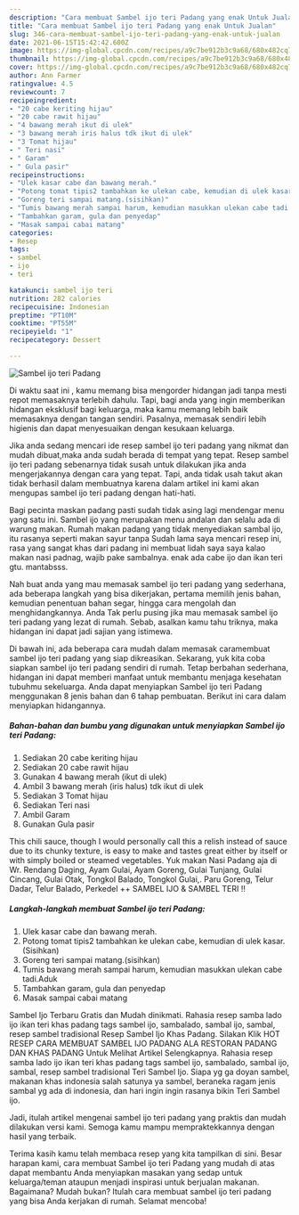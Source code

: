 ```yaml
---
description: "Cara membuat Sambel ijo teri Padang yang enak Untuk Jualan"
title: "Cara membuat Sambel ijo teri Padang yang enak Untuk Jualan"
slug: 346-cara-membuat-sambel-ijo-teri-padang-yang-enak-untuk-jualan
date: 2021-06-15T15:42:42.600Z
image: https://img-global.cpcdn.com/recipes/a9c7be912b3c9a68/680x482cq70/sambel-ijo-teri-padang-foto-resep-utama.jpg
thumbnail: https://img-global.cpcdn.com/recipes/a9c7be912b3c9a68/680x482cq70/sambel-ijo-teri-padang-foto-resep-utama.jpg
cover: https://img-global.cpcdn.com/recipes/a9c7be912b3c9a68/680x482cq70/sambel-ijo-teri-padang-foto-resep-utama.jpg
author: Ann Farmer
ratingvalue: 4.5
reviewcount: 7
recipeingredient:
- "20 cabe keriting hijau"
- "20 cabe rawit hijau"
- "4 bawang merah ikut di ulek"
- "3 bawang merah iris halus tdk ikut di ulek"
- "3 Tomat hijau"
- " Teri nasi"
- " Garam"
- " Gula pasir"
recipeinstructions:
- "Ulek kasar cabe dan bawang merah."
- "Potong tomat tipis2 tambahkan ke ulekan cabe, kemudian di ulek kasar. (Sisihkan)"
- "Goreng teri sampai matang.(sisihkan)"
- "Tumis bawang merah sampai harum, kemudian masukkan ulekan cabe tadi.Aduk"
- "Tambahkan garam, gula dan penyedap"
- "Masak sampai cabai matang"
categories:
- Resep
tags:
- sambel
- ijo
- teri

katakunci: sambel ijo teri 
nutrition: 282 calories
recipecuisine: Indonesian
preptime: "PT10M"
cooktime: "PT55M"
recipeyield: "1"
recipecategory: Dessert

---
```



![Sambel ijo teri Padang](https://img-global.cpcdn.com/recipes/a9c7be912b3c9a68/680x482cq70/sambel-ijo-teri-padang-foto-resep-utama.jpg)

Di waktu  saat ini , kamu memang bisa mengorder hidangan jadi tanpa mesti repot memasaknya terlebih dahulu. Tapi, bagi anda yang ingin memberikan hidangan eksklusif bagi keluarga, maka kamu memang lebih baik memasaknya dengan tangan sendiri. Pasalnya, memasak sendiri lebih higienis dan dapat menyesuaikan dengan kesukaan keluarga.

Jika anda sedang mencari ide resep sambel ijo teri padang yang nikmat dan mudah dibuat,maka anda sudah berada di tempat yang tepat. Resep sambel ijo teri padang  sebenarnya tidak susah untuk dilakukan jika anda mengerjakannya dengan cara yang tepat. Tapi, anda tidak usah takut akan tidak berhasil dalam membuatnya 
karena dalam artikel ini kami akan mengupas sambel ijo teri padang dengan hati-hati.  

Bagi pecinta maskan padang pasti sudah tidak asing lagi mendengar menu yang satu ini. Sambel ijo yang merupakan menu andalan dan selalu ada di warung makan. Rumah makan padang yang tidak menyediakan sambal ijo, itu rasanya seperti makan sayur tanpa Sudah lama saya mencari resep ini, rasa yang sangat khas dari padang ini membuat lidah saya saya kalao makan nasi padnag, wajib pake sambalnya. enak ada cabe ijo dan ikan teri gtu. mantabsss.

Nah buat anda yang mau memasak sambel ijo teri padang yang sederhana, ada beberapa langkah yang bisa dikerjakan, pertama memilih jenis bahan, kemudian penentuan bahan segar, hingga cara mengolah dan menghidangkannya. Anda Tak perlu pusing jika mau memasak sambel ijo teri padang yang lezat di rumah. Sebab, asalkan kamu  tahu triknya, maka hidangan ini dapat jadi sajian yang istimewa.

Di bawah ini, ada beberapa cara mudah dalam memasak caramembuat sambel ijo teri padang yang siap dikreasikan. Sekarang, yuk kita coba siapkan sambel ijo teri padang sendiri di rumah. Tetap berbahan sederhana, hidangan ini dapat memberi manfaat untuk membantu menjaga kesehatan tubuhmu sekeluarga. Anda dapat menyiapkan Sambel ijo teri Padang menggunakan 8 jenis bahan dan 6 tahap pembuatan. Berikut ini cara dalam menyiapkan hidangannya.

<!--inarticleads1-->

##### Bahan-bahan dan bumbu yang digunakan untuk menyiapkan Sambel ijo teri Padang:

1. Sediakan 20 cabe keriting hijau
1. Sediakan 20 cabe rawit hijau
1. Gunakan 4 bawang merah (ikut di ulek)
1. Ambil 3 bawang merah (iris halus) tdk ikut di ulek
1. Sediakan 3 Tomat hijau
1. Sediakan  Teri nasi
1. Ambil  Garam
1. Gunakan  Gula pasir


This chili sauce, though I would personally call this a relish instead of sauce due to its chunky texture, is easy to make and tastes great either by itself or with simply boiled or steamed vegetables. Yuk makan Nasi Padang aja di Wr. Rendang Daging, Ayam Gulai, Ayam Goreng, Gulai Tunjang, Gulai Cincang, Gulai Otak, Tongkol Balado, Tongkol Gulai,. Paru Goreng, Telur Dadar, Telur Balado, Perkedel ++ SAMBEL IJO &amp; SAMBEL TERI !! 

<!--inarticleads2-->

##### Langkah-langkah membuat Sambel ijo teri Padang:

1. Ulek kasar cabe dan bawang merah.
1. Potong tomat tipis2 tambahkan ke ulekan cabe, kemudian di ulek kasar. (Sisihkan)
1. Goreng teri sampai matang.(sisihkan)
1. Tumis bawang merah sampai harum, kemudian masukkan ulekan cabe tadi.Aduk
1. Tambahkan garam, gula dan penyedap
1. Masak sampai cabai matang


Sambel Ijo Terbaru Gratis dan Mudah dinikmati. Rahasia resep samba lado ijo ikan teri khas padang tags sambel ijo, sambalado, sambal ijo, sambal, resep sambel tradisional Resep Sambel Ijo Khas Padang. Silakan Klik HOT RESEP CARA MEMBUAT SAMBEL IJO PADANG ALA RESTORAN PADANG DAN KHAS PADANG Untuk Melihat Artikel Selengkapnya. Rahasia resep samba lado ijo ikan teri khas padang tags sambel ijo, sambalado, sambal ijo, sambal, resep sambel tradisional Teri Sambel Ijo. Siapa yg ga doyan sambel, makanan khas indonesia salah satunya ya sambel, beraneka ragam jenis sambal yg ada di indonesia, dan hari ingin ingin rasanya bikin Teri Sambel ijo. 

Jadi, itulah artikel mengenai  sambel ijo teri padang  yang praktis dan mudah dilakukan versi kami. Semoga kamu mampu mempraktekkannya dengan hasil yang terbaik. 

Terima kasih kamu telah membaca resep yang kita tampilkan di sini. Besar harapan kami, cara membuat  Sambel ijo teri Padang yang mudah di atas dapat membantu Anda menyiapkan masakan yang sedap untuk keluarga/teman ataupun menjadi inspirasi untuk berjualan makanan. Bagaimana? Mudah bukan? Itulah cara membuat sambel ijo teri padang yang bisa Anda kerjakan di rumah. Selamat mencoba!

